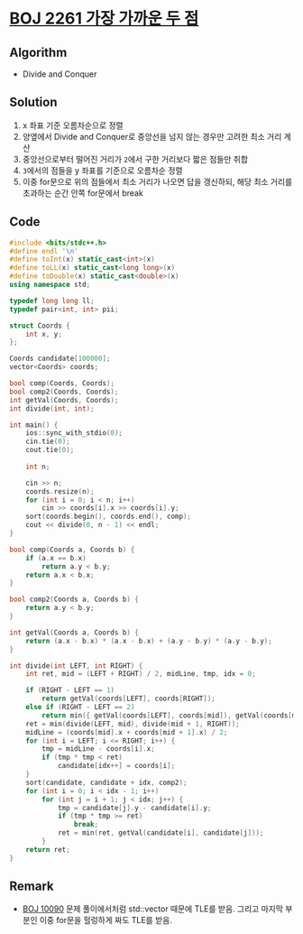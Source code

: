 # [BOJ 2261 가장 가까운 두 점](https://www.acmicpc.net/problem/2261)

## Algorithm
* Divide and Conquer

## Solution
1. x 좌표 기준 오름차순으로 정렬
2. 양옆에서 Divide and Conquer로 중앙선을 넘지 않는 경우만 고려한 최소 거리 계산
3. 중앙선으로부터 떨어진 거리가 ```2```에서 구한 거리보다 짧은 점들만 취합
4. ```3```에서의 점들을 y 좌표를 기준으로 오름차순 정렬
5. 이중 for문으로 위의 점들에서 최소 거리가 나오면 답을 갱신하되, 해당 최소 거리를 초과하는 순간 안쪽 for문에서 break

## Code
```cpp
#include <bits/stdc++.h>
#define endl '\n'
#define toInt(x) static_cast<int>(x)
#define toLL(x) static_cast<long long>(x)
#define toDouble(x) static_cast<double>(x)
using namespace std;

typedef long long ll;
typedef pair<int, int> pii;

struct Coords {
	int x, y;
};

Coords candidate[100000];
vector<Coords> coords;

bool comp(Coords, Coords);
bool comp2(Coords, Coords);
int getVal(Coords, Coords);
int divide(int, int);

int main() {
	ios::sync_with_stdio(0);
	cin.tie(0);
	cout.tie(0);
	
	int n;

	cin >> n;
	coords.resize(n);
	for (int i = 0; i < n; i++)
		cin >> coords[i].x >> coords[i].y;
	sort(coords.begin(), coords.end(), comp);
	cout << divide(0, n - 1) << endl;
}

bool comp(Coords a, Coords b) {
	if (a.x == b.x)
		return a.y < b.y;
	return a.x < b.x;
}

bool comp2(Coords a, Coords b) {
	return a.y < b.y;
}

int getVal(Coords a, Coords b) {
	return (a.x - b.x) * (a.x - b.x) + (a.y - b.y) * (a.y - b.y);
}

int divide(int LEFT, int RIGHT) {
	int ret, mid = (LEFT + RIGHT) / 2, midLine, tmp, idx = 0;

	if (RIGHT - LEFT == 1)
		return getVal(coords[LEFT], coords[RIGHT]);
	else if (RIGHT - LEFT == 2)
		return min({ getVal(coords[LEFT], coords[mid]), getVal(coords[mid], coords[RIGHT]), getVal(coords[RIGHT], coords[LEFT]) });
	ret = min(divide(LEFT, mid), divide(mid + 1, RIGHT));
	midLine = (coords[mid].x + coords[mid + 1].x) / 2;
	for (int i = LEFT; i <= RIGHT; i++) {
		tmp = midLine - coords[i].x;
		if (tmp * tmp < ret)
			candidate[idx++] = coords[i];
	}
	sort(candidate, candidate + idx, comp2);
	for (int i = 0; i < idx - 1; i++)
		for (int j = i + 1; j < idx; j++) {
			tmp = candidate[j].y - candidate[i].y;
			if (tmp * tmp >= ret)
				break;
			ret = min(ret, getVal(candidate[i], candidate[j]));
		}
	return ret;
}
```

## Remark
* [BOJ 10090](https://www.acmicpc.net/problem/10090) 문제 풀이에서처럼 std::vector 때문에 TLE를 받음. 그리고 마지막 부분인 이중 for문을 헐렁하게 짜도 TLE를 받음.